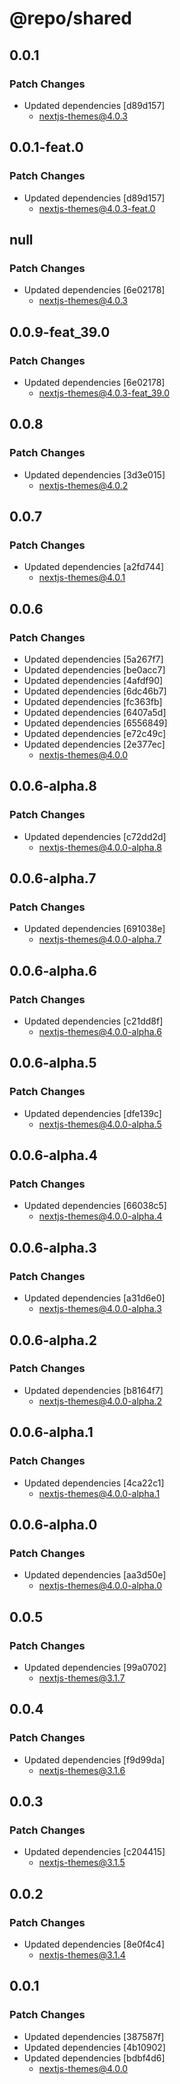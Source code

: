 # @repo/shared

## 0.0.1

### Patch Changes

- Updated dependencies [d89d157]
  - nextjs-themes@4.0.3

## 0.0.1-feat.0

### Patch Changes

- Updated dependencies [d89d157]
  - nextjs-themes@4.0.3-feat.0

## null

### Patch Changes

- Updated dependencies [6e02178]
  - nextjs-themes@4.0.3

## 0.0.9-feat_39.0

### Patch Changes

- Updated dependencies [6e02178]
  - nextjs-themes@4.0.3-feat_39.0

## 0.0.8

### Patch Changes

- Updated dependencies [3d3e015]
  - nextjs-themes@4.0.2

## 0.0.7

### Patch Changes

- Updated dependencies [a2fd744]
  - nextjs-themes@4.0.1

## 0.0.6

### Patch Changes

- Updated dependencies [5a267f7]
- Updated dependencies [be0acc7]
- Updated dependencies [4afdf90]
- Updated dependencies [6dc46b7]
- Updated dependencies [fc363fb]
- Updated dependencies [6407a5d]
- Updated dependencies [6556849]
- Updated dependencies [e72c49c]
- Updated dependencies [2e377ec]
  - nextjs-themes@4.0.0

## 0.0.6-alpha.8

### Patch Changes

- Updated dependencies [c72dd2d]
  - nextjs-themes@4.0.0-alpha.8

## 0.0.6-alpha.7

### Patch Changes

- Updated dependencies [691038e]
  - nextjs-themes@4.0.0-alpha.7

## 0.0.6-alpha.6

### Patch Changes

- Updated dependencies [c21dd8f]
  - nextjs-themes@4.0.0-alpha.6

## 0.0.6-alpha.5

### Patch Changes

- Updated dependencies [dfe139c]
  - nextjs-themes@4.0.0-alpha.5

## 0.0.6-alpha.4

### Patch Changes

- Updated dependencies [66038c5]
  - nextjs-themes@4.0.0-alpha.4

## 0.0.6-alpha.3

### Patch Changes

- Updated dependencies [a31d6e0]
  - nextjs-themes@4.0.0-alpha.3

## 0.0.6-alpha.2

### Patch Changes

- Updated dependencies [b8164f7]
  - nextjs-themes@4.0.0-alpha.2

## 0.0.6-alpha.1

### Patch Changes

- Updated dependencies [4ca22c1]
  - nextjs-themes@4.0.0-alpha.1

## 0.0.6-alpha.0

### Patch Changes

- Updated dependencies [aa3d50e]
  - nextjs-themes@4.0.0-alpha.0

## 0.0.5

### Patch Changes

- Updated dependencies [99a0702]
  - nextjs-themes@3.1.7

## 0.0.4

### Patch Changes

- Updated dependencies [f9d99da]
  - nextjs-themes@3.1.6

## 0.0.3

### Patch Changes

- Updated dependencies [c204415]
  - nextjs-themes@3.1.5

## 0.0.2

### Patch Changes

- Updated dependencies [8e0f4c4]
  - nextjs-themes@3.1.4

## 0.0.1

### Patch Changes

- Updated dependencies [387587f]
- Updated dependencies [4b10902]
- Updated dependencies [bdbf4d6]
  - nextjs-themes@4.0.0
